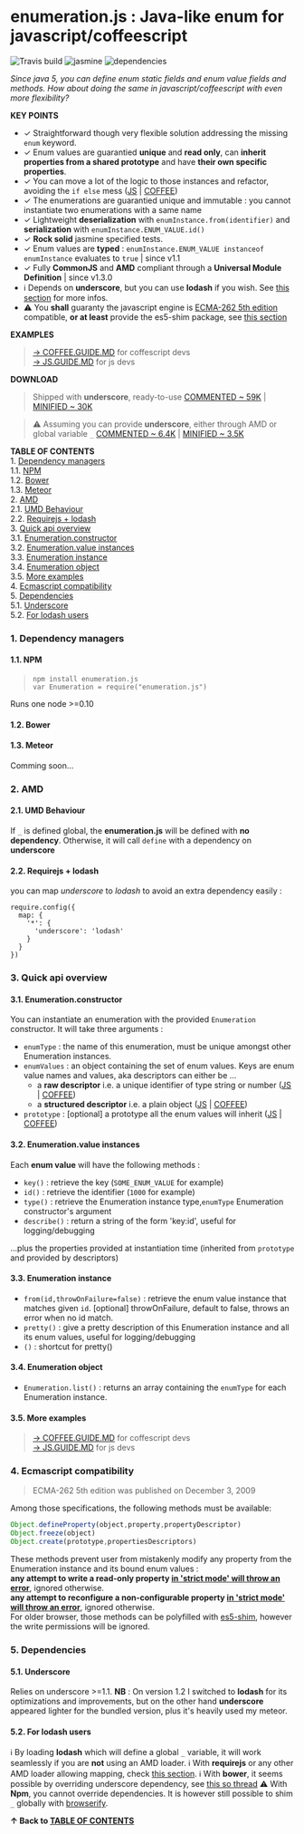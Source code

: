 <a name="top"></a>
# enumeration.js : Java-like enum for javascript/coffeescript  

![Travis build](https://travis-ci.org/sveinburne/enumeration.js.svg?branch=master) ![jasmine](https://rawgit.com/sveinburne/enumeration.js/umd/mdpp/jasmine-report.svg) ![dependencies](https://david-dm.org/sveinburne/enumeration.js.svg)

*Since java 5, you can define enum static fields and enum value fields and methods. 
How about doing the same in javascript/coffeescript with even more flexibility?*  

**KEY POINTS**
- ✓ Straightforward though very flexible solution addressing the missing `enum` keyword.  
- ✓ Enum values are guarantied **unique** and **read only**, can **inherit properties from a shared prototype** and have **their own specific properties**.  
- ✓ You can move a lot of the logic to those instances and refactor, avoiding the `if else` mess  ([JS](JS.GUIDE.MD#refactoring) | [COFFEE](COFFEE.GUIDE.MD#refactoring)) 
- ✓ The enumerations are guarantied unique and immutable : you cannot instantiate two enumerations with a same name    
- ✓ Lightweight **deserialization** with `enumInstance.from(identifier)` and **serialization** with `enumInstance.ENUM_VALUE.id()`  
- ✓ **Rock solid** jasmine specified tests. 
- ✓ Enum values are **typed** : `enumInstance.ENUM_VALUE instanceof enumInstance` evaluates to `true` | since v1.1 
- ✓ Fully **CommonJS** and **AMD** compliant through a **Universal Module Definition** | since v1.3.0 
- ℹ Depends on **underscore**, but you can use **lodash** if you wish. See [this section](#dependencies) for more infos.  
- ⚠ You **shall** guaranty the javascript engine is [ECMA-262 5th edition](https://people.mozilla.org/~jorendorff/es5.html) compatible, **or at least** provide the es5-shim package, see [this section](#ecmascript)

**EXAMPLES**

> [→ COFFEE.GUIDE.MD](COFFEE.GUIDE.MD#top) for coffescript devs   
> [→ JS.GUIDE.MD](JS.GUIDE.MD#top)         for js devs         


**DOWNLOAD**
<a name="bundled"></a>
> Shipped with **underscore**, ready-to-use
> [COMMENTED ~ 59K](https://raw.githubusercontent.com/sveinburne/enumeration.js/master/publish/Enumeration.bd.js) | [MINIFIED ~ 30K](https://raw.githubusercontent.com/sveinburne/enumeration.js/master/publish/Enumeration.bd.min.js)

> ⚠ Assuming you can provide **underscore**, either through AMD or global variable `_`
> [COMMENTED ~ 6.4K](https://raw.githubusercontent.com/sveinburne/enumeration.js/master/publish/Enumeration.js) | [MINIFIED ~ 3.5K](https://raw.githubusercontent.com/sveinburne/enumeration.js/master/publish/Enumeration.min.js)

<a name="toc"></a>
**TABLE OF CONTENTS**  
1\.  [Dependency managers](#dependencymanagers)  
1.1\.  [NPM](#npm)  
1.2\.  [Bower](#bower)  
1.3\.  [Meteor](#meteor)  
2\.  [AMD](#amd)  
2.1\.  [UMD Behaviour](#umdbehaviour)  
2.2\.  [Requirejs + lodash](#requirejs+lodash)  
3\.  [Quick api overview](#quickapioverview)  
3.1\.  [Enumeration.constructor](#enumeration.constructor)  
3.2\.  [Enumeration.value instances](#enumeration.valueinstances)  
3.3\.  [Enumeration instance](#enumerationinstance)  
3.4\.  [Enumeration object](#enumerationobject)  
3.5\.  [More examples](#moreexamples)  
4\.  [Ecmascript compatibility](#ecmascriptcompatibility)  
5\.  [Dependencies](#dependencies)  
5.1\.  [Underscore](#underscore)  
5.2\.  [For lodash users](#forlodashusers)  

<a name="dependencymanagers"></a>

### 1\. Dependency managers

<a name="npm"></a>

#### 1.1\. NPM
> `npm install enumeration.js`    
> `var Enumeration = require("enumeration.js")`   

Runs one node >=0.10  

<a name="bower"></a>

#### 1.2\. Bower


<a name="meteor"></a>

#### 1.3\. Meteor
<!---
> `meteor add sveinburne:enumeration.js`

Global constructor `Enumeration` will be available
-->
Comming soon...

<a name="amd"></a>

### 2\. AMD 
<a name="umdbehaviour"></a>

#### 2.1\. UMD Behaviour
If `_` is defined global, the **enumeration.js** will be defined with **no dependency**.
Otherwise, it will call `define` with a dependency on **underscore**
<a name="requirejs+lodash"></a>

#### 2.2\. Requirejs + lodash
you can map *underscore* to *lodash* to avoid an extra dependency easily :

    require.config({
      map: {
        '*': {
          'underscore': 'lodash'
        }
      }
    })

<a name="quickapioverview"></a>

### 3\. Quick api overview

<a name="enumeration.constructor"></a>

#### 3.1\. Enumeration.constructor
You can instantiate an enumeration with the provided `Enumeration` constructor. It will take three arguments :
- `enumType` : the name of this enumeration, must be unique amongst other Enumeration instances.
- `enumValues` : an object containing the set of enum values. Keys are enum value names and values, aka descriptors can either be ...
    * a **raw descriptor** i.e. a unique identifier of type string or number  ([JS](JS.GUIDE.MD#basicusagewithrawdescriptors) | [COFFEE](COFFEE.GUIDE.MD#basicusagewithrawdescriptors))      
    * a **structured descriptor** i.e. a plain object ([JS](JS.GUIDE.MD#useofstructureddescriptors) | [COFFEE](COFFEE.GUIDE.MD#useofstructureddescriptors))   
- `prototype` : [optional] a prototype all the enum values will inherit ([JS](JS.GUIDE.MD#aprototypeforenumvalues) | [COFFEE](COFFEE.GUIDE.MD#aprototypeforenumvalues))

<a name="enumeration.valueinstances"></a>

#### 3.2\. Enumeration.value instances
Each **enum value** will have the following methods :
- `key()`      : retrieve the key (`SOME_ENUM_VALUE` for example)
- `id()`       : retrieve the identifier (`1000` for example)
- `type()`     : retrieve the Enumeration instance type,`enumType` Enumeration constructor's argument
- `describe()` : return a string of the form 'key:id', useful for logging/debugging  

 ...plus the properties provided at instantiation time (inherited from `prototype` and provided by descriptors)

<a name="enumerationinstance"></a>

#### 3.3\. Enumeration instance
- `from(id,throwOnFailure=false)`  : retrieve the enum value instance that matches given `id`. [optional] throwOnFailure, default to false, throws an error when no id match.  
- `pretty()`                       : give a pretty description of this Enumeration instance and all its enum values, useful for logging/debugging  
- `()`                             : shortcut for pretty()
 
<a name="enumerationobject"></a>

#### 3.4\. Enumeration object
- `Enumeration.list()` : returns an array containing the `enumType` for each Enumeration instance. 

<a name="moreexamples"></a>

#### 3.5\. More examples
> [→ COFFEE.GUIDE.MD](COFFEE.GUIDE.MD#top) for coffescript devs   
> [→ JS.GUIDE.MD](JS.GUIDE.MD#top)         for js devs   

<a name="ecmascript"></a>
<a name="ecmascriptcompatibility"></a>

### 4\. Ecmascript compatibility

> ECMA-262 5th edition was published on December 3, 2009 

Among those specifications, the following methods must be available:
```javascript
Object.defineProperty(object,property,propertyDescriptor)
Object.freeze(object)
Object.create(prototype,propertiesDescriptors)
```
These methods prevent user from mistakenly modify any property from the Enumeration instance and its bound enum values :  
**any attempt to write a read-only property [in 'strict mode' will throw an error](http://www.w3schools.com/js/js_strict.asp)**, ignored otherwise.  
**any attempt to reconfigure a non-configurable property [in 'strict mode' will throw an error](http://www.w3schools.com/js/js_strict.asp)**, ignored otherwise.     
For older browser, those methods can be polyfilled with [es5-shim](https://github.com/es-shims/es5-shim), however the write permissions will be ignored.   

<a name="dependencies"></a>

### 5\. Dependencies

<a name="underscore"></a>

#### 5.1\. Underscore
Relies on underscore >=1.1. 
**NB** : On version 1.2 I switched to **lodash** for its optimizations and improvements, but on the other hand **underscore** appeared lighter for the bundled version, 
plus it's heavily used my meteor.

<a name="forlodashusers"></a>

#### 5.2\. For lodash users
>
ℹ By loading **lodash** which will define a global `_` variable, it will work seamlessly if you are **not** using an AMD loader.
ℹ With **requirejs** or any other AMD loader allowing mapping, check [this section](#amd). 
ℹ With **bower**, it seems possible by overriding underscore dependency, see [this so thread](http://stackoverflow.com/questions/24231184/bower-override-dependency) 
⚠ With **Npm**, you cannot override dependencies. It is however still possible to shim `_` globally with [browserify](https://gist.github.com/malte-wessel/8a295bc604c4a0d0dbe1). 

**↑ Back to [TABLE OF CONTENTS](#toc)**  
